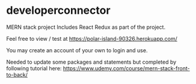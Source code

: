 # developerconnector
MERN stack project
Includes React Redux as part of the project.

Feel free to view / test at https://polar-island-90326.herokuapp.com/

You may create an account of your own to login and use.


Needed to update some packages and statements but completed by following tutorial here:
https://www.udemy.com/course/mern-stack-front-to-back/
